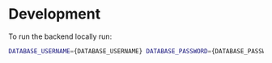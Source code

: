 # Development

To run the backend locally run:

```bash
DATABASE_USERNAME={DATABASE_USERNAME} DATABASE_PASSWORD={DATABASE_PASSWORD} node src/app.js
```

